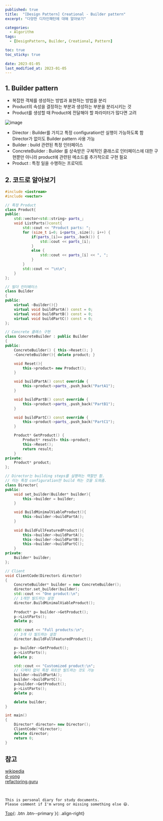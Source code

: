 ```yaml
---
published: true
title:  "[Design Pattern] Creational - Builder pattern"
excerpt: "다양한 디자인패턴에 대해 알아보기"

categories:
  - Algorithm
tags:
  - [DesignPattern, Builder, Creational, Pattern]

toc: true
toc_sticky: true
 
date: 2023-01-05
last_modified_at: 2023-01-05
---
```


## 1. Builder pattern
- 복잡한 객체를 생성하는 방법과 표현하는 방법을 분리
- Product의 속성을 결정하는 부분과 생성하는 부분을 분리시키는 것
- Product를 생성할 때 Product에 전달해야 할 파라미터가 많다면 고려

![image](https://user-images.githubusercontent.com/23397039/210322853-63db5580-e248-4534-b7a8-b99c0d8ea952.png)

- Director : Builder를 가지고 특정 configuration만 실행이 가능하도록 함 Director가 없이도 Builder pattern 사용 가능
- Builder : build 관련된 특정 인터페이스
- ConcreteBuilder : Builder 를 상속받은 구체적인 클래스로 인터페이스에 대한 구현뿐만 아니라 product에 관련된 메소드를 추가적으로 구현 필요
- Product : 특정 일을 수행하는 프로덕트

## 2. 코드로 알아보기

```cpp
#include <iostream>
#include <vector>

// 특정 Product
class Product{
public:
    std::vector<std::string> parts_;
    void ListParts()const{
        std::cout << "Product parts: ";
        for (size_t i=0; i<parts_.size(); i++) {
            if(parts_[i]== parts_.back()) {
                std::cout << parts_[i];
            }
            else {
                std::cout << parts_[i] << ", ";
            }
        }
        std::cout << "\n\n"; 
    }
};

// 빌더 인터페이스
class Builder
{
public:
    virtual ~Builder(){}
    virtual void buildPartA() const = 0;
    virtual void buildPartB() const = 0;
    virtual void buildPartC() const = 0;
};

// Concrete 클래스 구현
class ConcreteBuilder : public Builder
{
public:
    ConcreteBuilder() { this->Reset(); }
    ~ConcreteBuilder(){ delete product; }

    void Reset(){
        this->product= new Product();
    }

    void buildPartA() const override {
        this->product->parts_.push_back("PartA1");
    }

    void buildPartB() const override {
        this->product->parts_.push_back("PartB1");
    }

    void buildPartC() const override {
        this->product->parts_.push_back("PartC1");
    }

    Product* GetProduct() {
        Product* result= this->product;
        this->Reset();
        return result;
    }
private:
    Product* product;
};

// Director는 building steps를 실행하는 역할만 함.
// 이는 특정 configuration만 build 하는 것을 도와줌.
class Director{
public:
    void set_builder(Builder* builder){
        this->builder = builder;
    }

    void BuildMinimalViableProduct(){
        this->builder->buildPartA();
    }
    
    void BuildFullFeaturedProduct(){
        this->builder->buildPartA();
        this->builder->buildPartB();
        this->builder->buildPartC();
    }
private:
    Builder* builder;
};

// Client
void ClientCode(Director& director)
{
    ConcreteBuilder* builder = new ConcreteBuilder();
    director.set_builder(builder);
    std::cout << "One product:\n";
    // 1개만 빌드하는 설정
    director.BuildMinimalViableProduct();
    
    Product* p= builder->GetProduct();
    p->ListParts();
    delete p;

    std::cout << "Full products:\n"; 
    // 3개 다 빌드하는 설정
    director.BuildFullFeaturedProduct();

    p= builder->GetProduct();
    p->ListParts();
    delete p;

    std::cout << "Customized product:\n";
    // 디렉터 없이 특정 파트만 빌드하는 것도 가능
    builder->buildPartA();
    builder->buildPartC();
    p=builder->GetProduct();
    p->ListParts();
    delete p;

    delete builder;
}

int main()
{
    Director* director= new Director();
    ClientCode(*director);
    delete director;
    return 0;   
}
```

## 참고
[wikipedia](https://en.wikipedia.org/wiki/Builder_pattern)  
[d-yong](https://d-yong.tistory.com/42)  
[refactoring.guru](https://refactoring.guru/design-patterns/builder/cpp/example)

<br>

    This is personal diary for study documents.
    Please comment if I'm wrong or missing something else 😄. 

[Top](#){: .btn .btn--primary }{: .align-right}